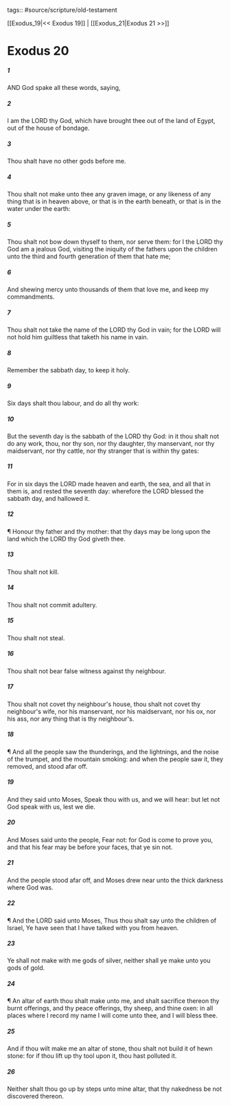 tags:: #source/scripture/old-testament

[[Exodus_19|<< Exodus 19]] | [[Exodus_21|Exodus 21 >>]]

# Exodus 20

##### 1

AND God spake all these words, saying,

##### 2

I am the LORD thy God, which have brought thee out of the land of Egypt, out of the house of bondage.

##### 3

Thou shalt have no other gods before me.

##### 4

Thou shalt not make unto thee any graven image, or any likeness of any thing that is in heaven above, or that is in the earth beneath, or that is in the water under the earth:

##### 5

Thou shalt not bow down thyself to them, nor serve them: for I the LORD thy God am a jealous God, visiting the iniquity of the fathers upon the children unto the third and fourth generation of them that hate me;

##### 6

And shewing mercy unto thousands of them that love me, and keep my commandments.

##### 7

Thou shalt not take the name of the LORD thy God in vain; for the LORD will not hold him guiltless that taketh his name in vain.

##### 8

Remember the sabbath day, to keep it holy.

##### 9

Six days shalt thou labour, and do all thy work:

##### 10

But the seventh day is the sabbath of the LORD thy God: in it thou shalt not do any work, thou, nor thy son, nor thy daughter, thy manservant, nor thy maidservant, nor thy cattle, nor thy stranger that is within thy gates:

##### 11

For in six days the LORD made heaven and earth, the sea, and all that in them is, and rested the seventh day: wherefore the LORD blessed the sabbath day, and hallowed it.

##### 12

¶ Honour thy father and thy mother: that thy days may be long upon the land which the LORD thy God giveth thee.

##### 13

Thou shalt not kill.

##### 14

Thou shalt not commit adultery.

##### 15

Thou shalt not steal.

##### 16

Thou shalt not bear false witness against thy neighbour.

##### 17

Thou shalt not covet thy neighbour's house, thou shalt not covet thy neighbour's wife, nor his manservant, nor his maidservant, nor his ox, nor his ass, nor any thing that is thy neighbour's.

##### 18

¶ And all the people saw the thunderings, and the lightnings, and the noise of the trumpet, and the mountain smoking: and when the people saw it, they removed, and stood afar off.

##### 19

And they said unto Moses, Speak thou with us, and we will hear: but let not God speak with us, lest we die.

##### 20

And Moses said unto the people, Fear not: for God is come to prove you, and that his fear may be before your faces, that ye sin not.

##### 21

And the people stood afar off, and Moses drew near unto the thick darkness where God was.

##### 22

¶ And the LORD said unto Moses, Thus thou shalt say unto the children of Israel, Ye have seen that I have talked with you from heaven.

##### 23

Ye shall not make with me gods of silver, neither shall ye make unto you gods of gold.

##### 24

¶ An altar of earth thou shalt make unto me, and shalt sacrifice thereon thy burnt offerings, and thy peace offerings, thy sheep, and thine oxen: in all places where I record my name I will come unto thee, and I will bless thee.

##### 25

And if thou wilt make me an altar of stone, thou shalt not build it of hewn stone: for if thou lift up thy tool upon it, thou hast polluted it.

##### 26

Neither shalt thou go up by steps unto mine altar, that thy nakedness be not discovered thereon.

